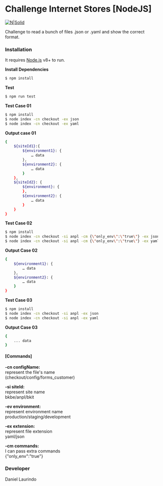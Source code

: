 # Challenge Internet Stores [NodeJS]

[![N|Solid](https://travis-ci.org/laurindo/internetstore-challenge.svg?branch=master)](https://travis-ci.org/laurindo/internetstore-challenge.svg?branch=master)

Challenge to read a bunch of files .json or .yaml and show the correct format.

### Installation

It requires [Node.js](https://nodejs.org/) v8+ to run.

**Install Dependencies**
```sh
$ npm install
```

**Test**

```sh
$ npm run test
```

**Test Case 01**
```sh
$ npm install
$ node index -cn checkout -ex json
$ node index -cn checkout -ex yaml
```

**Output case 01**
```sh  
{  
    ${siteId1}:{  
        ${environment1}: {
            … data
        },
        ${environment2}: {
            … data
        }
    },
    ${siteId2}: {
        ${environment}: {
        },
        ${environment2}: {
            … data
        }
    }
}
```

**Test Case 02**
```sh
$ npm install
$ node index -cn checkout -si anpl -cm {\"only_env\":\"true\"} -ex json
$ node index -cn checkout -si anpl -cm {\"only_env\":\"true\"} -ex yaml
```

**Output Case 02**
```sh
{  
    ${environment1}: {
        … data
    },
    ${environment2}: {
        … data
    }
}
```

**Test Case 03**
```sh
$ npm install
$ node index -cn checkout -si anpl -ex json
$ node index -cn checkout -si anpl -ex yaml
```

**Output Case 03**
```sh
{  
    ... data
}
```

#### [Commands]
**-cn configName:**  
represent the file's name  
(checkout/config/forms_customer)

**-si siteId:**  
represent site name              
bkbe/anpl/bkit

**-ev environment:**  
represent environment name  
production/staging/development

**-ex extension:**  
represent file extension  
yaml/json

**-cm commands:**  
I can pass extra commands  
{\"only_env\":\"true\"}

### Developer  

Daniel Laurindo
